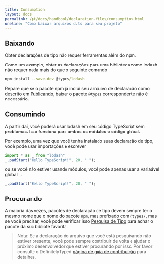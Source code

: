 ```yaml
---
title: Consumption
layout: docs
permalink: /pt/docs/handbook/declaration-files/consumption.html
oneline: "Como baixar arquivos d.ts para seu projeto"
---
```


## Baixando

Obter declarações de tipo não requer ferramentas além do npm.

Como um exemplo, obter as declarações para uma biblioteca como lodash não requer nada mais do que o seguinte comando

```cmd
npm install --save-dev @types/lodash
```
Repare que se o pacote npm já inclui seu arrquivo de declaração como descrito em [Publicando](/docs/handbook/declaration-files/publishing.html), baixar o pacote `@types` correspondente não é necessário.

## Consumindo

A partir daí, você poderá usar lodash em seu código TypeScript sem problemas.
Isso funciona para ambos os módulos e código global.

Por exemplo, uma vez que você tenha instalado suas declaração de tipo, você pode usar importações e escrever 

```ts
import * as _ from "lodash";
_.padStart("Hello TypeScript!", 20, " ");
```

ou se você não estiver usando módulos, você pode apenas usar a variaável global `_`.

```ts
_.padStart("Hello TypeScript!", 20, " ");
```

## Procurando

A maioria das vezes, pacotes de declaração de tipo devem sempre ter o mesmo nome que o nome do pacote `npm`, mas prefixado com `@types/`,
mas se você precisar, você pode verificar isso [Pesquisa de Tipo](https://aka.ms/types) para achar o pacote da sua bibliote favorita.

> Nota: Se a declaração do arquivo que você está pesquisando não estiver presente, você pode sempre contribuir de volta e ajudar o próximo desenvolvedor que estiver procurando por isso.
> Por favor consulte o DefinitelyTyped [página de guia de contribuição](http://definitelytyped.org/guides/contributing.html) para detalhes.
